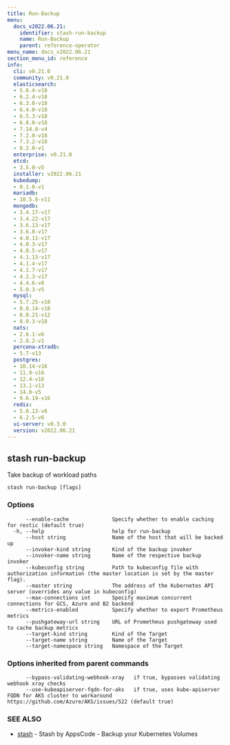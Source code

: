 ```yaml
---
title: Run-Backup
menu:
  docs_v2022.06.21:
    identifier: stash-run-backup
    name: Run-Backup
    parent: reference-operator
menu_name: docs_v2022.06.21
section_menu_id: reference
info:
  cli: v0.21.0
  community: v0.21.0
  elasticsearch:
  - 5.6.4-v18
  - 6.2.4-v18
  - 6.3.0-v18
  - 6.4.0-v18
  - 6.5.3-v18
  - 6.8.0-v18
  - 7.14.0-v4
  - 7.2.0-v18
  - 7.3.2-v18
  - 8.2.0-v1
  enterprise: v0.21.0
  etcd:
  - 3.5.0-v5
  installer: v2022.06.21
  kubedump:
  - 0.1.0-v1
  mariadb:
  - 10.5.8-v11
  mongodb:
  - 3.4.17-v17
  - 3.4.22-v17
  - 3.6.13-v17
  - 3.6.8-v17
  - 4.0.11-v17
  - 4.0.3-v17
  - 4.0.5-v17
  - 4.1.13-v17
  - 4.1.4-v17
  - 4.1.7-v17
  - 4.2.3-v17
  - 4.4.6-v8
  - 5.0.3-v5
  mysql:
  - 5.7.25-v18
  - 8.0.14-v18
  - 8.0.21-v12
  - 8.0.3-v18
  nats:
  - 2.6.1-v6
  - 2.8.2-v1
  percona-xtradb:
  - 5.7-v13
  postgres:
  - 10.14-v16
  - 11.9-v16
  - 12.4-v16
  - 13.1-v13
  - 14.0-v5
  - 9.6.19-v16
  redis:
  - 5.0.13-v6
  - 6.2.5-v6
  ui-server: v0.3.0
  version: v2022.06.21
---
```


## stash run-backup

Take backup of workload paths

```
stash run-backup [flags]
```

### Options

```
      --enable-cache              Specify whether to enable caching for restic (default true)
  -h, --help                      help for run-backup
      --host string               Name of the host that will be backed up
      --invoker-kind string       Kind of the backup invoker
      --invoker-name string       Name of the respective backup invoker
      --kubeconfig string         Path to kubeconfig file with authorization information (the master location is set by the master flag).
      --master string             The address of the Kubernetes API server (overrides any value in kubeconfig)
      --max-connections int       Specify maximum concurrent connections for GCS, Azure and B2 backend
      --metrics-enabled           Specify whether to export Prometheus metrics
      --pushgateway-url string    URL of Prometheus pushgateway used to cache backup metrics
      --target-kind string        Kind of the Target
      --target-name string        Name of the Target
      --target-namespace string   Namespace of the Target
```

### Options inherited from parent commands

```
      --bypass-validating-webhook-xray   if true, bypasses validating webhook xray checks
      --use-kubeapiserver-fqdn-for-aks   if true, uses kube-apiserver FQDN for AKS cluster to workaround https://github.com/Azure/AKS/issues/522 (default true)
```

### SEE ALSO

* [stash](/docs/v2022.06.21/reference/operator/stash)	 - Stash by AppsCode - Backup your Kubernetes Volumes


